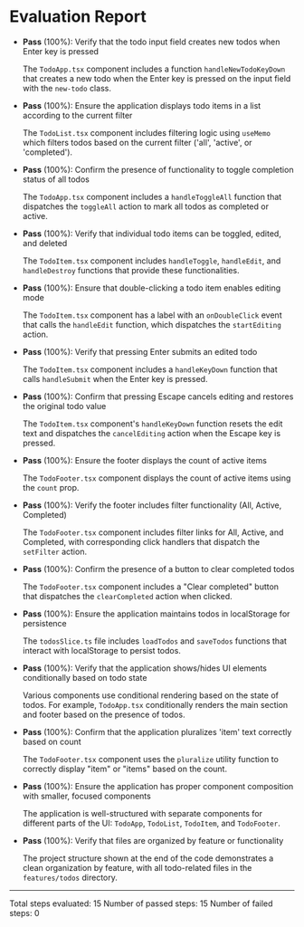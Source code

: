 # Evaluation Report

- **Pass** (100%): Verify that the todo input field creates new todos when Enter key is pressed
  
  The `TodoApp.tsx` component includes a function `handleNewTodoKeyDown` that creates a new todo when the Enter key is pressed on the input field with the `new-todo` class.

- **Pass** (100%): Ensure the application displays todo items in a list according to the current filter
  
  The `TodoList.tsx` component includes filtering logic using `useMemo` which filters todos based on the current filter ('all', 'active', or 'completed').

- **Pass** (100%): Confirm the presence of functionality to toggle completion status of all todos
  
  The `TodoApp.tsx` component includes a `handleToggleAll` function that dispatches the `toggleAll` action to mark all todos as completed or active.

- **Pass** (100%): Verify that individual todo items can be toggled, edited, and deleted
  
  The `TodoItem.tsx` component includes `handleToggle`, `handleEdit`, and `handleDestroy` functions that provide these functionalities.

- **Pass** (100%): Ensure that double-clicking a todo item enables editing mode
  
  The `TodoItem.tsx` component has a label with an `onDoubleClick` event that calls the `handleEdit` function, which dispatches the `startEditing` action.

- **Pass** (100%): Verify that pressing Enter submits an edited todo
  
  The `TodoItem.tsx` component includes a `handleKeyDown` function that calls `handleSubmit` when the Enter key is pressed.

- **Pass** (100%): Confirm that pressing Escape cancels editing and restores the original todo value
  
  The `TodoItem.tsx` component's `handleKeyDown` function resets the edit text and dispatches the `cancelEditing` action when the Escape key is pressed.

- **Pass** (100%): Ensure the footer displays the count of active items
  
  The `TodoFooter.tsx` component displays the count of active items using the `count` prop.

- **Pass** (100%): Verify the footer includes filter functionality (All, Active, Completed)
  
  The `TodoFooter.tsx` component includes filter links for All, Active, and Completed, with corresponding click handlers that dispatch the `setFilter` action.

- **Pass** (100%): Confirm the presence of a button to clear completed todos
  
  The `TodoFooter.tsx` component includes a "Clear completed" button that dispatches the `clearCompleted` action when clicked.

- **Pass** (100%): Ensure the application maintains todos in localStorage for persistence
  
  The `todosSlice.ts` file includes `loadTodos` and `saveTodos` functions that interact with localStorage to persist todos.

- **Pass** (100%): Verify that the application shows/hides UI elements conditionally based on todo state
  
  Various components use conditional rendering based on the state of todos. For example, `TodoApp.tsx` conditionally renders the main section and footer based on the presence of todos.

- **Pass** (100%): Confirm that the application pluralizes 'item' text correctly based on count
  
  The `TodoFooter.tsx` component uses the `pluralize` utility function to correctly display "item" or "items" based on the count.

- **Pass** (100%): Ensure the application has proper component composition with smaller, focused components
  
  The application is well-structured with separate components for different parts of the UI: `TodoApp`, `TodoList`, `TodoItem`, and `TodoFooter`.

- **Pass** (100%): Verify that files are organized by feature or functionality
  
  The project structure shown at the end of the code demonstrates a clean organization by feature, with all todo-related files in the `features/todos` directory.

---

Total steps evaluated: 15
Number of passed steps: 15
Number of failed steps: 0